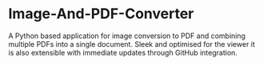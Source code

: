 # Image-And-PDF-Converter
A Python based application for image conversion to PDF and combining multiple PDFs into a single document. Sleek and optimised for the viewer it is also extensible with immediate updates through GitHub integration.

